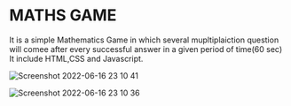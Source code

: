 # MATHS GAME
It is a simple Mathematics Game in which several mupltiplaiction question will comee after every successful answer in a given period of time(60 sec)
It include HTML,CSS and Javascript.


![Screenshot 2022-06-16 23 10 41](https://user-images.githubusercontent.com/78149390/174134050-eadb0524-1c6d-4de8-ac7d-215703e3f4c7.png)


![Screenshot 2022-06-16 23 10 36](https://user-images.githubusercontent.com/78149390/174134075-8b3a95ea-9545-4d0d-855f-1105fc0199c6.png)
